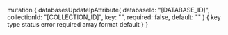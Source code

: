 mutation {
    databasesUpdateIpAttribute(
        databaseId: "[DATABASE_ID]",
        collectionId: "[COLLECTION_ID]",
        key: "",
        required: false,
        default: ""
    ) {
        key
        type
        status
        error
        required
        array
        format
        default
    }
}
